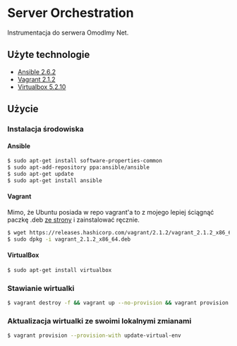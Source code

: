 # Server Orchestration

Instrumentacja do serwera Omodlmy Net.


## Użyte technologie

* [Ansible 2.6.2](https://docs.ansible.com/)
* [Vagrant 2.1.2](https://www.vagrantup.com/docs/index.html)
* [Virtualbox 5.2.10](https://www.virtualbox.org/wiki/Documentation)


## Użycie

### Instalacja środowiska

#### Ansible

```sh
$ sudo apt-get install software-properties-common
$ sudo apt-add-repository ppa:ansible/ansible
$ sudo apt-get update
$ sudo apt-get install ansible
```

#### Vagrant

Mimo, że Ubuntu posiada w repo vagrant'a to z mojego lepiej ściągnąć paczkę .deb
[ze strony](https://www.vagrantup.com/downloads.html)
 i zainstalować ręcznie.

 ```sh
 $ wget https://releases.hashicorp.com/vagrant/2.1.2/vagrant_2.1.2_x86_64.deb
 $ sudo dpkg -i vagrant_2.1.2_x86_64.deb

 ```

 #### VirtualBox

 ```sh
$ sudo apt-get install virtualbox
```

### Stawianie wirtualki

```sh
$ vagrant destroy -f && vagrant up --no-provision && vagrant provision --provision-with setup-virtual-env
```

### Aktualizacja wirtualki ze swoimi lokalnymi zmianami

```sh
$ vagrant provision --provision-with update-virtual-env
```
